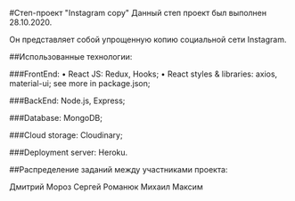 #Степ-проект "Instagram copy"
Данный степ проект был выполнен 28.10.2020.

Он представляет собой упрощенную копию социальной сети Instagram.

##Использованные технологии:

###FrontEnd:
• React JS: Redux, Hooks;
• React styles & libraries: axios, material-ui; see more in package.json;

###BackEnd:
 Node.js, Express;

###Database:
 MongoDB;

###Cloud storage:
 Cloudinary;

###Deployment server:
Heroku.



##Распределение заданий между участниками проекта:

Дмитрий Мороз
Сергей Романюк 
Михаил
Максим
